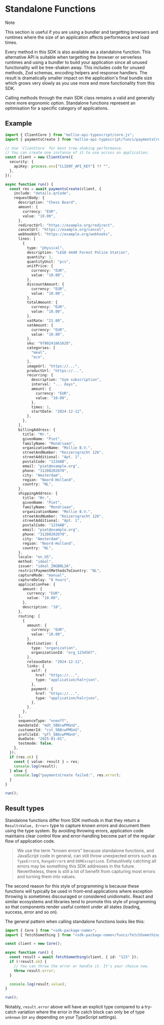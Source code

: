 # Standalone Functions

> [!NOTE]
> This section is useful if you are using a bundler and targetting browsers and
> runtimes where the size of an application affects performance and load times. 

Every method in this SDK is also available as a standalone function. This
alternative API is suitable when targetting the browser or serverless runtimes
and using a bundler to build your application since all unused functionality
will be tree-shaken away. This includes code for unused methods, Zod schemas,
encoding helpers and response handlers. The result is dramatically smaller
impact on the application's final bundle size which grows very slowly as you use
more and more functionality from this SDK.

Calling methods through the main SDK class remains a valid and generally more
more ergonomic option. Standalone functions represent an optimisation for a
specific category of applications.

## Example

```typescript
import { ClientCore } from "mollie-api-typescript/core.js";
import { paymentsCreate } from "mollie-api-typescript/funcs/paymentsCreate.js";

// Use `ClientCore` for best tree-shaking performance.
// You can create one instance of it to use across an application.
const client = new ClientCore({
  security: {
    apiKey: process.env["CLIENT_API_KEY"] ?? "",
  },
});

async function run() {
  const res = await paymentsCreate(client, {
    include: "details.qrCode",
    requestBody: {
      description: "Chess Board",
      amount: {
        currency: "EUR",
        value: "10.00",
      },
      redirectUrl: "https://example.org/redirect",
      cancelUrl: "https://example.org/cancel",
      webhookUrl: "https://example.org/webhooks",
      lines: [
        {
          type: "physical",
          description: "LEGO 4440 Forest Police Station",
          quantity: 1,
          quantityUnit: "pcs",
          unitPrice: {
            currency: "EUR",
            value: "10.00",
          },
          discountAmount: {
            currency: "EUR",
            value: "10.00",
          },
          totalAmount: {
            currency: "EUR",
            value: "10.00",
          },
          vatRate: "21.00",
          vatAmount: {
            currency: "EUR",
            value: "10.00",
          },
          sku: "9780241661628",
          categories: [
            "meal",
            "eco",
          ],
          imageUrl: "https://...",
          productUrl: "https://...",
          recurring: {
            description: "Gym subscription",
            interval: "... days",
            amount: {
              currency: "EUR",
              value: "10.00",
            },
            times: 1,
            startDate: "2024-12-12",
          },
        },
      ],
      billingAddress: {
        title: "Mr.",
        givenName: "Piet",
        familyName: "Mondriaan",
        organizationName: "Mollie B.V.",
        streetAndNumber: "Keizersgracht 126",
        streetAdditional: "Apt. 1",
        postalCode: "1234AB",
        email: "piet@example.org",
        phone: "31208202070",
        city: "Amsterdam",
        region: "Noord-Holland",
        country: "NL",
      },
      shippingAddress: {
        title: "Mr.",
        givenName: "Piet",
        familyName: "Mondriaan",
        organizationName: "Mollie B.V.",
        streetAndNumber: "Keizersgracht 126",
        streetAdditional: "Apt. 1",
        postalCode: "1234AB",
        email: "piet@example.org",
        phone: "31208202070",
        city: "Amsterdam",
        region: "Noord-Holland",
        country: "NL",
      },
      locale: "en_US",
      method: "ideal",
      issuer: "ideal_INGBNL2A",
      restrictPaymentMethodsToCountry: "NL",
      captureMode: "manual",
      captureDelay: "8 hours",
      applicationFee: {
        amount: {
          currency: "EUR",
          value: "10.00",
        },
        description: "10",
      },
      routing: [
        {
          amount: {
            currency: "EUR",
            value: "10.00",
          },
          destination: {
            type: "organization",
            organizationId: "org_1234567",
          },
          releaseDate: "2024-12-12",
          links: {
            self: {
              href: "https://...",
              type: "application/hal+json",
            },
            payment: {
              href: "https://...",
              type: "application/hal+json",
            },
          },
        },
      ],
      sequenceType: "oneoff",
      mandateId: "mdt_5B8cwPMGnU",
      customerId: "cst_5B8cwPMGnU",
      profileId: "pfl_5B8cwPMGnU",
      dueDate: "2025-01-01",
      testmode: false,
    },
  });
  if (res.ok) {
    const { value: result } = res;
    console.log(result);
  } else {
    console.log("paymentsCreate failed:", res.error);
  }
}

run();
```

## Result types

Standalone functions differ from SDK methods in that they return a
`Result<Value, Error>` type to capture _known errors_ and document them using
the type system. By avoiding throwing errors, application code maintains clear
control flow and error-handling become part of the regular flow of application
code.

> We use the term "known errors" because standalone functions, and JavaScript
> code in general, can still throw unexpected errors such as `TypeError`s,
> `RangeError`s and `DOMException`s. Exhaustively catching all errors may be
> something this SDK addresses in the future. Nevertheless, there is still a lot
> of benefit from capturing most errors and turning them into values.

The second reason for this style of programming is because these functions will
typically be used in front-end applications where exception throwing is
sometimes discouraged or considered unidiomatic. React and similar ecosystems
and libraries tend to promote this style of programming so that components
render useful content under all states (loading, success, error and so on).

The general pattern when calling standalone functions looks like this:

```typescript
import { Core } from "<sdk-package-name>";
import { fetchSomething } from "<sdk-package-name>/funcs/fetchSomething.js";

const client = new Core();

async function run() {
  const result = await fetchSomething(client, { id: "123" });
  if (!result.ok) {
    // You can throw the error or handle it. It's your choice now.
    throw result.error;
  }

  console.log(result.value);
}

run();
```

Notably, `result.error` above will have an explicit type compared to a try-catch
variation where the error in the catch block can only be of type `unknown` (or
`any` depending on your TypeScript settings).